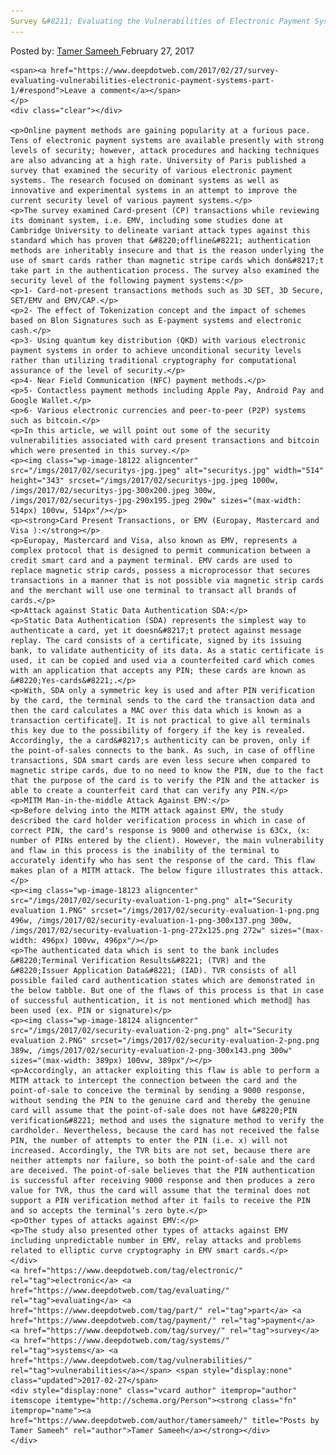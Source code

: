 ```yaml
---
Survey &#8211; Evaluating the Vulnerabilities of Electronic Payment Systems (Part 1)
---
```

<article class="post-listing post-18116 post type-post status-publish format-standard has-post-thumbnail hentry  tag-electronic tag-evaluating tag-payment tag-survey tag-systems tag-vulnerabilities">
    <div class="post-inner">
        <span>Posted by: <a href="https://www.deepdotweb.com/author/tamersameeh/" title="">Tamer Sameeh </a></span>
    <span>February 27, 2017</span>
    
    <span><a href="https://www.deepdotweb.com/2017/02/27/survey-evaluating-vulnerabilities-electronic-payment-systems-part-1/#respond">Leave a comment</a></span>
    </p>
    <div class="clear"></div>
    
    <p>Online payment methods are gaining popularity at a furious pace. Tens of electronic payment systems are available presently with strong levels of security; however, attack procedures and hacking techniques are also advancing at a high rate. University of Paris published a survey that examined the security of various electronic payment systems. The research focused on dominant systems as well as innovative and experimental systems in an attempt to improve the current security level of various payment systems.</p>
    <p>The survey examined Card-present (CP) transactions while reviewing its dominant system, i.e. EMV, including some studies done at Cambridge University to delineate variant attack types against this standard which has proven that &#8220;offline&#8221; authentication methods are inheritably insecure and that is the reason underlying the use of smart cards rather than magnetic stripe cards which don&#8217;t take part in the authentication process. The survey also examined the security level of the following payment systems:</p>
    <p>1- Card-not-present transactions methods such as 3D SET, 3D Secure, SET/EMV and EMV/CAP.</p>
    <p>2- The effect of Tokenization concept and the impact of schemes based on Blon Signatures such as E-payment systems and electronic cash.</p>
    <p>3- Using quantum key distribution (QKD) with various electronic payment systems in order to achieve unconditional security levels rather than utilizing traditional cryptography for computational assurance of the level of security.</p>
    <p>4- Near Field Communication (NFC) payment methods.</p>
    <p>5- Contactless payment methods including Apple Pay, Android Pay and Google Wallet.</p>
    <p>6- Various electronic currencies and peer-to-peer (P2P) systems such as bitcoin.</p>
    <p>In this article, we will point out some of the security vulnerabilities associated with card present transactions and bitcoin which were presented in this survey.</p>
    <p><img class="wp-image-18122 aligncenter" src="/imgs/2017/02/securitys-jpg.jpeg" alt="securitys.jpg" width="514" height="343" srcset="/imgs/2017/02/securitys-jpg.jpeg 1000w, /imgs/2017/02/securitys-jpg-300x200.jpeg 300w, /imgs/2017/02/securitys-jpg-290x195.jpeg 290w" sizes="(max-width: 514px) 100vw, 514px"/></p>
    <p><strong>Card Present Transactions, or EMV (Europay, Mastercard and Visa ):</strong></p>
    <p>Europay, Mastercard and Visa, also known as EMV, represents a complex protocol that is designed to permit communication between a credit smart card and a payment terminal. EMV cards are used to replace magnetic strip cards, possess a microprocessor that secures transactions in a manner that is not possible via magnetic strip cards and the merchant will use one terminal to transact all brands of cards.</p>
    <p>Attack against Static Data Authentication SDA:</p>
    <p>Static Data Authentication (SDA) represents the simplest way to authenticate a card, yet it doesn&#8217;t protect against message replay. The card consists of a certificate, signed by its issuing bank, to validate authenticity of its data. As a static certificate is used, it can be copied and used via a counterfeited card which comes with an application that accepts any PIN; these cards are known as &#8220;Yes-cards&#8221;.</p>
    <p>With, SDA only a symmetric key is used and after PIN verification by the card, the terminal sends to the card the transaction data and then the card calculates a MAC over this data which is known as a transaction certificate‖. It is not practical to give all terminals this key due to the possibility of forgery if the key is revealed. Accordingly, the a card&#8217;s authenticity can be proven, only if the point-of-sales connects to the bank. As such, in case of offline transactions, SDA smart cards are even less secure when compared to magnetic stripe cards, due to no need to know the PIN, due to the fact that the purpose of the card is to verify the PIN and the attacker is able to create a counterfeit card that can verify any PIN.</p>
    <p>MITM Man-in-the-middle Attack Against EMV:</p>
    <p>Before delving into the MITM attack against EMV, the study described the card holder verification process in which in case of correct PIN, the card‘s response is 9000 and otherwise is 63Cx, (x: number of PINs entered by the client). However, the main vulnerability and flaw in this process is the inability of the terminal to accurately identify who has sent the response of the card. This flaw makes plan of a MITM attack. The below figure illustrates this attack.</p>
    <p><img class="wp-image-18123 aligncenter" src="/imgs/2017/02/security-evaluation-1-png.png" alt="Security evaluation 1.PNG" srcset="/imgs/2017/02/security-evaluation-1-png.png 496w, /imgs/2017/02/security-evaluation-1-png-300x137.png 300w, /imgs/2017/02/security-evaluation-1-png-272x125.png 272w" sizes="(max-width: 496px) 100vw, 496px"/></p>
    <p>The authenticated data which is sent to the bank includes &#8220;Terminal Verification Results&#8221; (TVR) and the &#8220;Issuer Application Data&#8221; (IAD). TVR consists of all possible failed card authentication states which are demonstrated in the below tabble. But one of the flaws of this process is that in case of successful authentication, it is not mentioned which method‖ has been used (ex. PIN or signature)</p>
    <p><img class="wp-image-18124 aligncenter" src="/imgs/2017/02/security-evaluation-2-png.png" alt="Security evaluation 2.PNG" srcset="/imgs/2017/02/security-evaluation-2-png.png 389w, /imgs/2017/02/security-evaluation-2-png-300x143.png 300w" sizes="(max-width: 389px) 100vw, 389px"/></p>
    <p>Accordingly, an attacker exploiting this flaw is able to perform a MITM attack to intercept the connection between the card and the point-of-sale to conceive the terminal by sending a 9000 response, without sending the PIN to the genuine card and thereby the genuine card will assume that the point-of-sale does not have &#8220;PIN verification&#8221; method and uses the signature method to verify the cardholder. Nevertheless, because the card has not received the false PIN, the number of attempts to enter the PIN (i.e. x) will not increased. Accordingly, the TVR bits are not set, because there are neither attempts nor failure, so both the point-of-sale and the card are deceived. The point-of-sale believes that the PIN authentication is successful after receiving 9000 response and then produces a zero value for TVR, thus the card will assume that the terminal does not support a PIN verification method after it fails to receive the PIN and so accepts the terminal‘s zero byte.</p>
    <p>Other types of attacks against EMV:</p>
    <p>The study also presented other types of attacks against EMV including unpredictable number in EMV, relay attacks and problems related to elliptic curve cryptography in EMV smart cards.</p>
    </div>
    <a href="https://www.deepdotweb.com/tag/electronic/" rel="tag">electronic</a> <a href="https://www.deepdotweb.com/tag/evaluating/" rel="tag">evaluating</a> <a href="https://www.deepdotweb.com/tag/part/" rel="tag">part</a> <a href="https://www.deepdotweb.com/tag/payment/" rel="tag">payment</a> <a href="https://www.deepdotweb.com/tag/survey/" rel="tag">survey</a> <a href="https://www.deepdotweb.com/tag/systems/" rel="tag">systems</a> <a href="https://www.deepdotweb.com/tag/vulnerabilities/" rel="tag">vulnerabilities</a></span> <span style="display:none" class="updated">2017-02-27</span>
    <div style="display:none" class="vcard author" itemprop="author" itemscope itemtype="http://schema.org/Person"><strong class="fn" itemprop="name"><a href="https://www.deepdotweb.com/author/tamersameeh/" title="Posts by Tamer Sameeh" rel="author">Tamer Sameeh</a></strong></div>
    </div>
</article>

